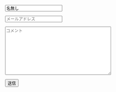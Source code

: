 <form action="https://docs.google.com/forms/d/e/1FAIpQLSdPjTJXCzGmFFpnNbmqMXLEgu4fG9qRlMmm9R5vNTwFpCnKhQ/formResponse" target="hidden_iframe" method="post" onsubmit="return test(this.wcheck.value)">
<p><input name="entry.1596121047" placeholder="名前" value="名無し" required></p>
<p><input name="entry.1596121047" placeholder="メールアドレス" type="email"></p>
<p><textarea name="entry.1596121047" placeholder="コメント" rows="10" cols="40" maxlength="400" id="wcheck" required></textarea></p>
<input type="submit" id="submitbutton" value="送信">
</form>
<script type="text/javascript">
var NGComments = ["死ね","バカ",".exe"]; // 簡易的なNGワードの設定
var regex = new RegExp(NGComments.join("|"));
function test(wcheck) {
	if (wcheck.match(regex) != null) {
		alert("ERROR: コメントにNGワードが含まれています");
		return false;
	}
	document.getElementById("submitbutton").disabled = true;
	textareas = document.getElementsByTagName('textarea');
	for(var i=0 ;i < textareas.length ;i ++ ){
		textareas[i].value = textareas[i].value.replace( /</g ,'&lt;' );
	}
	inputs = document.getElementsByTagName('input');
	for(var i=0 ;i < inputs.length ;i ++ ){
		inputs[i].value = inputs[i].value.replace( /</g ,'&lt;' );
	}
	return submitted=!0;
}
</script>

<script src="https://d3js.org/d3.v3.min.js" charset="utf-8"></script>
<div id="comments"></div>
<script>
d3.csv("https://docs.google.com/spreadsheets/d/12NUmIq_LviIX5PN9yPrC3pix71HQvZ5zDv4B9zhC1Sc/edit?usp=sharing", function(error, data){
	var text = "";
	for(var i=0; i<data.length; i++){
		text += i+1 + " 名前: <a href=\"mailto:" + data[i].Mail + "\">" + data[i].Name + "</a> " + data[i].Timestamp + "<pre>" + data[i].Comments + "</pre>";
	}
	d3.select("#comments").html(text);
});
</script>
